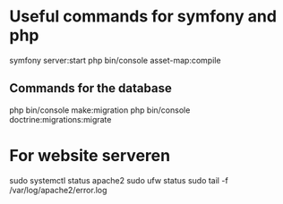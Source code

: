 # Useful commands for symfony and php
symfony server:start
php bin/console asset-map:compile      

## Commands for the database
php bin/console make:migration
php bin/console doctrine:migrations:migrate


# For website serveren
sudo systemctl status apache2
sudo ufw status
sudo tail -f /var/log/apache2/error.log

